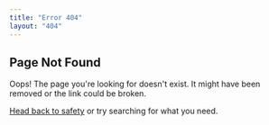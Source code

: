 ```yaml
---
title: "Error 404"
layout: "404"
---
```


## Page Not Found

Oops! The page you're looking for doesn't exist. It might have been removed or the link could be broken.

[Head back to safety](/) or try searching for what you need.

